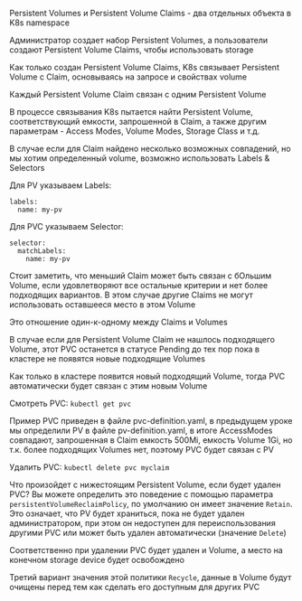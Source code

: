 Persistent Volumes и Persistent Volume Claims - два отдельных объекта в K8s namespace

Администратор создает набор Persistent Volumes, а пользователи создают Persistent Volume Claims, чтобы использовать storage

Как только создан Persistent Volume Claims, K8s связывает Persistent Volume с Claim, основываясь на запросе и свойствах volume

Каждый Persistent Volume Claim связан с одним Persistent Volume

В процессе связывания K8s пытается найти Persistent Volume, соответствующий емкости, запрошенной в Claim, а также другим параметрам - Access Modes, Volume Modes, Storage Class и т.д.

В случае если для Claim найдено несколько возможных совпадений, но мы хотим определенный volume, возможно использовать Labels & Selectors

Для PV указываем Labels:
```
labels:
  name: my-pv
```

Для PVC указываем Selector:
```
selector:
  matchLabels:
    name: my-pv
```

Стоит заметить, что меньший Claim может быть связан с бОльшим Volume, если удовлетворяют все остальные критерии и нет более подходящих вариантов. В этом случае другие Claims не могут использовать оставшееся место в этом Volume

Это отношение один-к-одному между Claims и Volumes

В случае если для Persistent Volume Claim не нашлось подходящего Volume, этот PVC останется в статусе Pending до тех пор пока в кластере не появятся новые подходящие Volumes

Как только в кластере появится новый подходящий Volume, тогда PVC автоматически будет связан с этим новым Volume

Смотреть PVC: `kubectl get pvc`

Пример PVC приведен в файле pvc-definition.yaml, в предыдущем уроке мы определили PV в файле pv-definition.yaml, в итоге AccessModes совпадают, запрошенная в Claim емкость 500Mi, емкость Volume 1Gi, но т.к. более подходящих Volumes нет, поэтому PVC будет связан с PV

Удалить PVC: `kubectl delete pvc myclaim`

Что произойдет с нижестоящим Persistent Volume, если будет удален PVC? Вы можете определить это поведение с помощью параметра `persistentVolumeReclaimPolicy`, по умолчанию он имеет значение `Retain`. Это означает, что PV будет храниться, пока не будет удален администратором, при этом он недоступен для переиспользования другими PVC или может быть удален автоматически (значение `Delete`)

Соответственно при удалении PVC будет удален и Volume, а место на конечном storage device будет освобождено

Третий вариант значения этой политики `Recycle`, данные в Volume будут очищены перед тем как сделать его доступным для других PVC